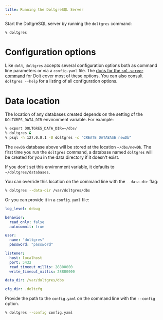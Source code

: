 ```yaml
---
title: Running the DoltgreSQL Server
---
```


Start the DoltgreSQL server by running the `doltgres` command:

```bash
% doltgres
```

# Configuration options

Like `dolt`, `doltgres` accepts several configuration options both as command line parameters or via
a `config.yaml` file. The [docs for the `sql-server`
command](https://docs.dolthub.com/cli-reference/cli#dolt-sql-server) for Dolt cover most of these
options. You can also consult `doltgres --help` for a listing of all configuration options.

# Data location

The location of any databases created depends on the setting of the `DOLTGRES_DATA_DIR` environment
variable. For example:

```bash
% export DOLTGRES_DATA_DIR=~/dbs/
% doltgres &
% psql -h 127.0.0.1 -U doltgres -c "CREATE DATABASE newDb"
```

The `newDb` database above will be stored at the location `~/dbs/newDb`. The first time you run the
`doltgres` command, a database named `doltgres` will be created for you in the data directory if it
doesn't exist.

If you don't set this environment variable, it defaults to `~/doltgres/databases`.

You can override this location on the command line with the `--data-dir` flag:

```bash
% doltgres --data-dir /var/doltgres/dbs
```

Or you can provide it in a `config.yaml` file:

```yaml
log_level: debug

behavior:
  read_only: false
  autocommit: true

user:
  name: "doltgres"
  password: "password"

listener:
  host: localhost
  port: 5432
  read_timeout_millis: 28800000
  write_timeout_millis: 28800000

data_dir: /var/doltgres/dbs

cfg_dir: .doltcfg
```

Provide the path to the `config.yaml` on the command line with the `--config` option.

```bash
% doltgres --config config.yaml
```
